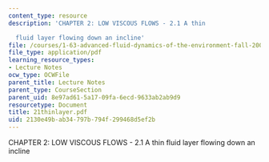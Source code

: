 ```yaml
---
content_type: resource
description: 'CHAPTER 2: LOW VISCOUS FLOWS - 2.1 A thin

  fluid layer flowing down an incline'
file: /courses/1-63-advanced-fluid-dynamics-of-the-environment-fall-2002/2130e49bab34797b794f299468d5ef2b_21thinlayer.pdf
file_type: application/pdf
learning_resource_types:
- Lecture Notes
ocw_type: OCWFile
parent_title: Lecture Notes
parent_type: CourseSection
parent_uid: 8e97ad61-5a17-09fa-6ecd-9633ab2ab9d9
resourcetype: Document
title: 21thinlayer.pdf
uid: 2130e49b-ab34-797b-794f-299468d5ef2b
---
```

CHAPTER 2: LOW VISCOUS FLOWS - 2.1 A thin
fluid layer flowing down an incline

